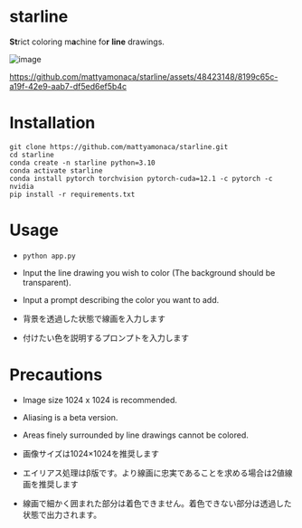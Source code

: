 # starline
**St**rict coloring m**a**chine fo**r** **line** drawings.


![image](https://github.com/mattyamonaca/starline/assets/48423148/eae07a6e-9c7b-4292-8c70-dac8ec8eeb7b)


https://github.com/mattyamonaca/starline/assets/48423148/8199c65c-a19f-42e9-aab7-df5ed6ef5b4c

# Installation
```
git clone https://github.com/mattyamonaca/starline.git
cd starline
conda create -n starline python=3.10
conda activate starline
conda install pytorch torchvision pytorch-cuda=12.1 -c pytorch -c nvidia
pip install -r requirements.txt
```

# Usage
- ```python app.py```
- Input the line drawing you wish to color (The background should be transparent).
- Input a prompt describing the color you want to add.

- 背景を透過した状態で線画を入力します
- 付けたい色を説明するプロンプトを入力します

# Precautions
- Image size 1024 x 1024 is recommended.
- Aliasing is a beta version.
- Areas finely surrounded by line drawings cannot be colored.

- 画像サイズは1024×1024を推奨します
- エイリアス処理はβ版です。より線画に忠実であることを求める場合は2値線画を推奨します
- 線画で細かく囲まれた部分は着色できません。着色できない部分は透過した状態で出力されます。
